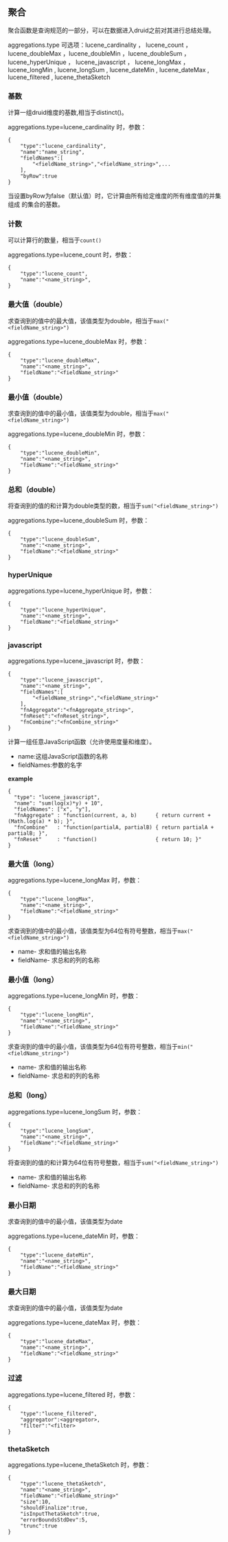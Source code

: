 ## 聚合
聚合函数是查询规范的一部分，可以在数据进入druid之前对其进行总结处理。

aggregations.type 可选项：lucene_cardinality ， lucene_count ，lucene_doubleMax ，lucene_doubleMin ，lucene_doubleSum ， lucene_hyperUnique ， lucene_javascript ， lucene_longMax ， lucene_longMin , lucene_longSum , lucene_dateMin , lucene_dateMax , lucene_filtered , lucene_thetaSketch


### 基数

计算一组druid维度的基数,相当于distinct()。

aggregations.type=lucene_cardinality 时，参数：
```
{
    "type":"lucene_cardinality",
    "name":"name_string",
    "fieldNames":[
    	"<fieldName_string>","<fieldName_string>",...
    ],
    "byRow":true
}
```


当设置byRow为false（默认值）时，它计算由所有给定维度的所有维度值的并集组成
的集合的基数。

### 计数

可以计算行的数量，相当于`count()`

aggregations.type=lucene_count 时，参数：
```
{
    "type":"lucene_count",
    "name":"<name_string>",
}
```


### 最大值（double）

求查询到的值中的最大值，该值类型为double，相当于`max("<fieldName_string>")`

aggregations.type=lucene_doubleMax 时，参数：
```
{
    "type":"lucene_doubleMax",
    "name":"<name_string>",
    "fieldName":"<fieldName_string>"
}
```


### 最小值（double）

求查询到的值中的最小值，该值类型为double，相当于`max("<fieldName_string>")`

aggregations.type=lucene_doubleMin 时，参数：
```
{
    "type":"lucene_doubleMin",
    "name":"<name_string>",
    "fieldName":"<fieldName_string>"
}
```


### 总和（double）

将查询到的值的和计算为double类型的数，相当于`sum("<fieldName_string>")`

aggregations.type=lucene_doubleSum 时，参数：
```
{
    "type":"lucene_doubleSum",
    "name":"<name_string>",
    "fieldName":"<fieldName_string>"
}
```


### hyperUnique

aggregations.type=lucene_hyperUnique 时，参数：
```
{
    "type":"lucene_hyperUnique",
    "name":"<name_string>",
    "fieldName":"<fieldName_string>"
}
```

### javascript

aggregations.type=lucene_javascript 时，参数：
```
{
    "type":"lucene_javascript",
    "name":"<name_string>",
    "fieldNames":[
    	"<fieldName_string>","<fieldName_string>"
    ],
    "fnAggregate":"<fnAggregate_string>",
    "fnReset":"<fnReset_string>",
    "fnCombine":"<fnCombine_string>"
}
```
计算一组任意JavaScript函数（允许使用度量和维度）。
- name:这组JavaScript函数的名称
- fieldNames:参数的名字


**example**
```
{
  "type": "lucene_javascript",
  "name": "sum(log(x)*y) + 10",
  "fieldNames": ["x", "y"],
  "fnAggregate" : "function(current, a, b)      { return current + (Math.log(a) * b); }",
  "fnCombine"   : "function(partialA, partialB) { return partialA + partialB; }",
  "fnReset"     : "function()                   { return 10; }"
}
```
### 最大值（long）
aggregations.type=lucene_longMax 时，参数：
```
{
    "type":"lucene_longMax",
    "name":"<name_string>",
    "fieldName":"<fieldName_string>"
}
```
求查询到的值中的最小值，该值类型为64位有符号整数，相当于`max("<fieldName_string>")`

- name- 求和值的输出名称
- fieldName- 求总和的列的名称


### 最小值（long）
aggregations.type=lucene_longMin 时，参数：
```
{
    "type":"lucene_longMin",
    "name":"<name_string>",
    "fieldName":"<fieldName_string>"
}
```
求查询到的值中的最小值，该值类型为64位有符号整数，相当于`min("<fieldName_string>")`

- name- 求和值的输出名称
- fieldName- 求总和的列的名称

### 总和（long）
aggregations.type=lucene_longSum 时，参数：
```
{
    "type":"lucene_longSum",
    "name":"<name_string>",
    "fieldName":"<fieldName_string>"
}
```
将查询到的值的和计算为64位有符号整数，相当于`sum("<fieldName_string>")`

- name- 求和值的输出名称
- fieldName- 求总和的列的名称

### 最小日期

求查询到的值中的最小值，该值类型为date

aggregations.type=lucene_dateMin 时，参数：
```
{
    "type":"lucene_dateMin",
    "name":"<name_string>",
    "fieldName":"<fieldName_string>"
}
```

### 最大日期
求查询到的值中的最小值，该值类型为date

aggregations.type=lucene_dateMax 时，参数：
```
{
    "type":"lucene_dateMax",
    "name":"<name_string>",
    "fieldName":"<fieldName_string>"
}
```


### 过滤

aggregations.type=lucene_filtered 时，参数：
```
{
    "type":"lucene_filtered",
    "aggregator":<aggregator>,
    "filter":"<filter>
}
```
### thetaSketch

aggregations.type=lucene_thetaSketch 时，参数：
```
{
    "type":"lucene_thetaSketch",
    "name":"<name_string>",
    "fieldName":"<fieldName_string>"
    "size":10,
    "shouldFinalize":true,
    "isInputThetaSketch":true,
    "errorBoundsStdDev":5,
    "trunc":true
}
```
